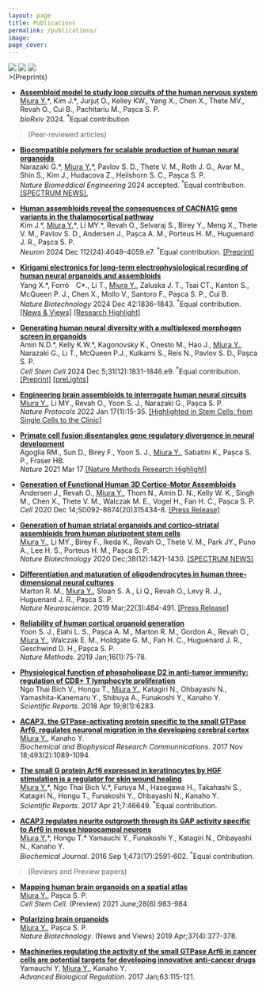 ```yaml
---
layout: page
title: Publications
permalink: /publications/
image:
page_cover:
---
```

<div class="page__gallery__wrapper">
  <div class="page__gallery__images">
    <img src="/images/Andersen_Cell_2020.tif.jpg" loading="lazy">
    <img src="/images/Miura_Nat_Protocols_2022.jpg" loading="lazy">
    <img src="/images/Yang_Nat_Biotech_2024.jpg" loading="lazy">
  </div>
</div>
>(Preprints)

* [**Assembloid model to study loop circuits of the human nervous system**](https://www.biorxiv.org/content/10.1101/2024.10.13.617729v1)<br>
<ins>Miura Y.</ins>\*, Kim J.\*, Jurjuț O., Kelley KW., Yang X., Chen X., Thete MV., Revah O., Cui B., Pachitariu M., Pașca S. P.<br>
*bioRxiv* 2024. <sup>\*</sup>Equal contribution

>(Peer-reviewed articles)

* [**Biocompatible polymers for scalable production of human neural organoids**](https://www.biorxiv.org/content/10.1101/2022.03.18.484949v2.abstract)<br>
Narazaki G.\*, <ins>Miura Y.</ins>\*, Pavlov S. D., Thete V. M., Roth J. G., Avar M., Shin S., Kim J., Hudacova Z., Heilshorn S. C., Pașca S. P.<br>
*Nature Biomeddical Engineering* 2024 accepted. <sup>\*</sup>Equal contribution. [[SPECTRUM NEWS]](https://www.thetransmitter.org/spectrum/community-newsletter-organoid-drug-screens-intervention-overreach-self-advocates-concerns/?fspec=1), 

* [**Human assembloids reveal the consequences of CACNA1G gene variants in the thalamocortical pathway**](https://www.cell.com/neuron/abstract/S0896-6273(24)00692-5)<br>
Kim J.\*, <ins>Miura Y.</ins>\*, Li MY.\*, Revah O., Selvaraj S., Birey Y., Meng X., Thete V. M., Pavlov S. D., Andersen J., Pașca A. M., Porteus H. M., Huguenard J. R., Pașca S. P.<br>
*Neuron* 2024 Dec 112(24):4048–4059.e7. <sup>\*</sup>Equal contribution. [[Preprint]](https://www.biorxiv.org/content/10.1101/2023.03.15.530726v2)

* [**Kirigami electronics for long-term electrophysiological recording of human neural organoids and assembloids**](https://www.nature.com/articles/s41587-023-02081-3)<br>
Yang X.\*, Forró　C\*., Li T., <ins>Miura Y.</ins>, Zaluska J. T., Tsai CT., Kanton S., McQueen P. J., Chen X., Mollo V., Santoro F., Pașca S. P., Cui B.<br>
*Nature Biotechnology* 2024 Dec 42:1836–1843. <sup>\*</sup>Equal contribution. [[News & Views]](https://www.nature.com/articles/s41587-024-02128-z) [[Research Highlight]](https://www.nature.com/articles/s44222-024-00164-7)

* [**Generating human neural diversity with a multiplexed morphogen screen in organoids**](https://www.cell.com/cell-stem-cell/abstract/S1934-5909(24)00378-3?_returnURL=https%3A%2F%2Flinkinghub.elsevier.com%2Fretrieve%2Fpii%2FS1934590924003783%3Fshowall%3Dtrue)<br>
Amin N.D.\*, Kelly K.W.\*, Kagonovsky K., Onesto M., Hao J., <ins>Miura Y.</ins>, Narazaki G., Li T., McQueen P.J., Kulkarni S., Reis N., Pavlov S. D., Pașca S. P.<br>
*Cell Stem Cell* 2024 Dec 5;31(12):1831-1846.e9. <sup>\*</sup>Equal contribution. [[Preprint]](https://www.biorxiv.org/content/10.1101/2023.05.31.541819v1) [[preLights]](https://prelights.biologists.com/highlights/generating-human-neural-diversity-with-a-multiplexed-morphogen-screen-in-organoids/)

* [**Engineering brain assembloids to interrogate human neural circuits**](https://www.nature.com/articles/s41596-021-00632-z)<br>
<ins>Miura Y.</ins>, Li MY., Revah O., Yoon S. J., Narazaki G., Pașca S. P.<br>
*Nature Protocols* 2022 Jan 17(1):15-35. [[Highlighted in Stem Cells: from Single Cells to the Clinic]](https://www.nature.com/collections/ifccfjgcad)

* [**Primate cell fusion disentangles gene regulatory divergence in neural development**](https://www.nature.com/articles/s41586-021-03343-3)<br>
Agoglia RM., Sun D., Birey F., Yoon S. J., <ins>Miura Y.</ins>, Sabatini K., Pașca S. P., Fraser HB.<br>
*Nature* 2021 Mar 17 [[Nature Methods Research Highlight]](https://www.nature.com/articles/s41592-021-01157-9)

* [**Generation of Functional Human 3D Cortico-Motor Assembloids**](https://www.cell.com/cell/fulltext/S0092-8674(20)31534-8)<br>
Andersen J., Revah O., <ins>Miura Y.</ins>, Thom N., Amin D. N., Kelly W. K., Singh M., Chen X., Thete V. M., Walczak M. E., Vogel H., Fan H. C., Pașca S. P.<br>
*Cell* 2020 Dec 14;S0092-8674(20)315434-8. [[Press Release]](https://med.stanford.edu/news/all-news/2020/12/scientists-assemble-human-nerve-circuit-driving-muscle-movement.html)

* [**Generation of human striatal organoids and cortico-striatal assembloids from human pluripotent stem cells**](https://www.nature.com/articles/s41587-020-00763-w)<br>
<ins>Miura Y.</ins>, Li MY., Birey F., Ikeda K., Revah O., Thete V. M., Park JY., Puno A., Lee H. S., Porteus H. M., Pașca S. P.<br>
*Nature Biotechnology* 2020 Dec;38(12):1421-1430. [[SPECTRUM NEWS]](https://www.thetransmitter.org/spectrum/brain-assembloids-capture-circuit-flaws-in-syndrome-tied-to-autism/?fspec=1)

* [**Differentiation and maturation of oligodendrocytes in human three-dimensional neural cultures**](https://www.nature.com/articles/s41593-018-0316-9)<br>
Marton R. M., <ins>Miura Y.</ins>, Sloan S. A., Li Q., Revah O., Levy R. J., Huguenard J. R., Pașca S. P.<br>
*Nature Neuroscience*. 2019 Mar;22(3):484-491. [[Press Release]](https://med.stanford.edu/news/all-news/2019/01/scientists-generate-track-development-of-myelin-producing-cells.html?fbclid=IwAR3ceGKPNbqnp1rYQMuhkXEoCojysiDZlPdJKJocfjdqY97AiyxUYv08EGc)

* [**Reliability of human cortical organoid generation**](https://www.nature.com/articles/s41592-018-0255-0)<br>
Yoon S. J., Elahi L. S., Pașca A. M., Marton R. M., Gordon A., Revah O., <ins>Miura Y.</ins>, Walczak E. M., Holdgate G. M., Fan H. C., Huguenard J. R., Geschwind D. H., Pașca S. P.<br>
*Nature Methods*. 2019 Jan;16(1):75-78.

* [**Physiological function of phospholipase D2 in anti-tumor immunity: regulation of CD8+ T lymphocyte proliferation**](https://www.nature.com/articles/s41598-018-24512-x)<br>
Ngo Thai Bich V., Hongu T., <ins>Miura Y.</ins>, Katagiri N., Ohbayashi N., Yamashita-Kanemaru Y., Shibuya A., Funakoshi Y., Kanaho Y.<br>
*Scientific Reports*. 2018 Apr 19;8(1):6283.

* [**ACAP3, the GTPase-activating protein specific to the small GTPase Arf6, regulates neuronal migration in the developing cerebral cortex**](https://www.sciencedirect.com/science/article/pii/S0006291X17318478?via%3Dihub)<br>
<ins>Miura Y.</ins>, Kanaho Y.<br>
*Biochemical and Biophysical Research Communnications*. 2017 Nov 18;493(2):1089-1094.

* [**The small G protein Arf6 expressed in keratinocytes by HGF stimulation is a regulator for skin wound healing**](https://www.nature.com/articles/srep46649)<br> 
<ins>Miura Y.</ins>\*, Ngo Thai Bich V.\*, Furuya M., Hasegawa H., Takahashi S., Katagiri N., Hongu T., Funakoshi Y., Ohbayashi N., Kanaho Y.<br>
*Scientific Reports*. 2017 Apr 21;7:46649. <sup>\*</sup>Equal contribution.

* [**ACAP3 regulates neurite outgrowth through its GAP activity specific to Arf6 in mouse hippocampal neurons**](https://portlandpress.com/biochemj/article-abstract/473/17/2591/49244/ACAP3-regulates-neurite-outgrowth-through-its-GAP?redirectedFrom=fulltext)<br>
<ins>Miura Y.</ins>\*, Hongu T.\* Yamauchi Y., Funakoshi Y., Katagiri N., Ohbayashi N., Kanaho Y.<br>
*Biochemical Journal*. 2016 Sep 1;473(17):2591-602. <sup>\*</sup>Equal contribution.

>(Reviews and Preview papers)

* [**Mapping human brain organoids on a spatial atlas**](https://www.cell.com/cell-stem-cell/fulltext/S1934-5909(21)00222-8?_returnURL=https%3A%2F%2Flinkinghub.elsevier.com%2Fretrieve%2Fpii%2FS1934590921002228%3Fshowall%3Dtrue)<br>
<ins>Miura Y.</ins>, Pașca S. P.<br>
*Cell Stem Cell*. (Preview) 2021 June;28(6):983-984.

* [**Polarizing brain organoids**](https://www.nature.com/articles/s41587-019-0084-4)<br>
<ins>Miura Y.</ins>, Pașca S. P.<br>
*Nature Biotechnology*. (News and Views) 2019 Apr;37(4):377-378.

* [**Machineries regulating the activity of the small GTPase Arf6 in cancer cells are potential targets for developing innovative anti-cancer drugs**](https://www.sciencedirect.com/science/article/pii/S2212492616300604?via%3Dihub)<br>
Yamauchi Y, <ins>Miura Y.</ins>, Kanaho Y.<br>
*Advanced Biological Regulation*. 2017 Jan;63:115-121.



